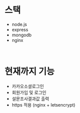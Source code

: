 # 스택

- node.js
- express
- mongodb
- nginx

<br/>

# 현재까지 기능

- 카카오소셜로그인
- 회원가입 및 로그인
- 설문조사결과값 출력
- https 적용 (nginx + letsencrypt)
